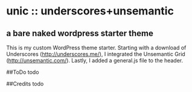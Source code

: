 # unic :: underscores+unsemantic
## a bare naked wordpress starter theme

This is my custom WordPress theme starter. Starting with a download of Underscores (http://underscores.me/), I integrated the Unsemantic Grid (http://unsemantic.com/). Lastly, I added a general.js file to the header.

##ToDo
todo

##Credits
todo